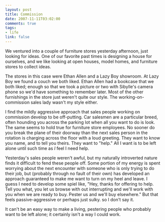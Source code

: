```yaml
--- 
layout: post
title: Commission
date: 2007-11-11T03:02:00
comments: true
tags:
- life
link: false
---
```

We ventured into a couple of furniture stores yesterday afternoon, just looking for ideas.  One of our favorite past times is designing a house for ourselves, and we like looking at open houses, model homes, and furniture stores to collect ideas.

The stores in this case were Ethan Allen and a Lazy Boy showroom.  At Lazy Boy we found a couch we both liked.  Ethan Allen had a bookcase that we both liked; enough so that we took a picture or two with Sibylle's camera phone so we'd have something to remember later.  Most of the other furnishings in the store just weren't quite our style.  The working-on-commission sales lady wasn't my style either.

I find the mildly aggressive approach that sales people working on commission develop to be off-putting.  Car salesmen are a particular breed, often hounding you across the parking lot when all you want to do is look.  The same seems to hold true for furniture store employees.  No sooner do you break the plane of their doorway than the next sales person in the rotation is charging across the floor with a loud greeting.  They want to know you name, and to tell you theirs.  They want to "help."  All I want is to be left alone until such time as _I_ feel I need help.

Yesterday's sales people weren't awful, but my naturally introverted nature finds it difficult to fend these people off.  Some portion of my energy is spent worrying about the next encounter with someone who is only trying to do their job, but (probably through no fault of their own) has developed an approach guaranteed to make me want to turn on my heel and leave.  I guess I need to develop some spiel like, "Hey, thanks for offering to help.  Tell you what, you let us browse with out interrupting and we'll work with you when we are ready to buy.  Pester us and we'll buy elsewhere."  But that feels passive-aggressive or perhaps just sulky. so I don't say it.

It can't be an easy way to make a living, pestering people who probably want to be left alone; it certainly isn't a way I could work.
